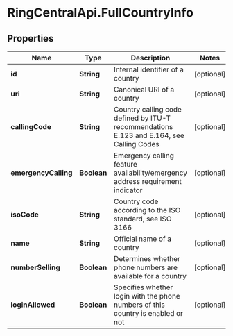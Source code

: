 # RingCentralApi.FullCountryInfo

## Properties
Name | Type | Description | Notes
------------ | ------------- | ------------- | -------------
**id** | **String** | Internal identifier of a country | [optional] 
**uri** | **String** | Canonical URI of a country | [optional] 
**callingCode** | **String** | Country calling code defined by ITU-T recommendations E.123 and E.164, see Calling Codes | [optional] 
**emergencyCalling** | **Boolean** | Emergency calling feature availability/emergency address requirement indicator | [optional] 
**isoCode** | **String** | Country code according to the ISO standard, see ISO 3166 | [optional] 
**name** | **String** | Official name of a country | [optional] 
**numberSelling** | **Boolean** | Determines whether phone numbers are available for a country | [optional] 
**loginAllowed** | **Boolean** | Specifies whether login with the phone numbers of this country is enabled or not | [optional] 


